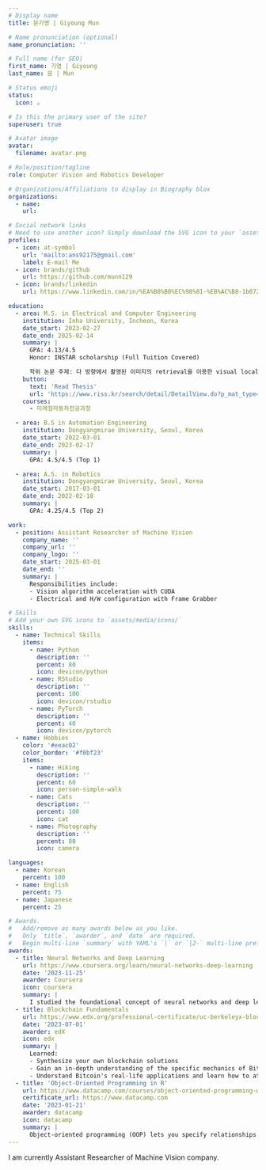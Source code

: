 ```yaml
---
# Display name
title: 문기영 | Giyoung Mun

# Name pronunciation (optional)
name_pronunciation: ''

# Full name (for SEO)
first_name: 기영 | Giyoung
last_name: 문 | Mun

# Status emoji
status:
  icon: ☕️

# Is this the primary user of the site?
superuser: true

# Avatar image
avatar:
  filename: avatar.png

# Role/position/tagline
role: Computer Vision and Robotics Developer

# Organizations/Affiliations to display in Biography blox
organizations:
  - name: 
    url: 

# Social network links
# Need to use another icon? Simply download the SVG icon to your `assets/media/icons/` folder.
profiles:
  - icon: at-symbol
    url: 'mailto:ans92175@gmail.com'
    label: E-mail Me
  - icon: brands/github
    url: https://github.com/munn129
  - icon: brands/linkedin
    url: https://www.linkedin.com/in/%EA%B8%B0%EC%98%81-%EB%AC%B8-1b0726194/

education:
  - area: M.S. in Electrical and Computer Engineering
    institution: Inha University, Incheon, Korea
    date_start: 2023-02-27
    date_end: 2025-02-14
    summary: |
      GPA: 4.13/4.5  
      Honor: INSTAR scholarship (Full Tuition Covered)

      학위 논문 주제: 다 방향에서 촬영된 이미지의 retrieval을 이용한 visual localization
    button:
      text: 'Read Thesis'
      url: 'https://www.riss.kr/search/detail/DetailView.do?p_mat_type=be54d9b8bc7cdb09&control_no=d2bf29d7ce6b45b3ffe0bdc3ef48d419&keyword=%EB%AC%B8%EA%B8%B0%EC%98%81'
    courses:
      - 미래형자동차전공과정

  - area: B.S in Automation Engineering
    institution: Dongyangmirae University, Seoul, Korea
    date_start: 2022-03-01
    date_end: 2023-02-17
    summary: |
      GPA: 4.5/4.5 (Top 1)

  - area: A.S. in Robotics
    institution: Dongyangmirae University, Seoul, Korea
    date_start: 2017-03-01
    date_end: 2022-02-18
    summary: |
      GPA: 4.25/4.5 (Top 2)

work:
  - position: Assistant Researcher of Machine Vision
    company_name: ''
    company_url: ''
    company_logo: ''
    date_start: 2025-03-01
    date_end: ''
    summary: |
      Responsibilities include:
      - Vision algorithm acceleration with CUDA
      - Electrical and H/W configuration with Frame Grabber

# Skills
# Add your own SVG icons to `assets/media/icons/`
skills:
  - name: Technical Skills
    items:
      - name: Python
        description: ''
        percent: 80
        icon: devicon/python
      - name: RStudio
        description: ''
        percent: 100
        icon: devicon/rstudio
      - name: PyTorch
        description: ''
        percent: 40
        icon: devicon/pytorch
  - name: Hobbies
    color: '#eeac02'
    color_border: '#f0bf23'
    items:
      - name: Hiking
        description: ''
        percent: 60
        icon: person-simple-walk
      - name: Cats
        description: ''
        percent: 100
        icon: cat
      - name: Photography
        description: ''
        percent: 80
        icon: camera

languages:
  - name: Korean
    percent: 100
  - name: English
    percent: 75
  - name: Japanese
    percent: 25

# Awards.
#   Add/remove as many awards below as you like.
#   Only `title`, `awarder`, and `date` are required.
#   Begin multi-line `summary` with YAML's `|` or `|2-` multi-line prefix and indent 2 spaces below.
awards:
  - title: Neural Networks and Deep Learning
    url: https://www.coursera.org/learn/neural-networks-deep-learning
    date: '2023-11-25'
    awarder: Coursera
    icon: coursera
    summary: |
      I studied the foundational concept of neural networks and deep learning. By the end, I was familiar with the significant technological trends driving the rise of deep learning; build, train, and apply fully connected deep neural networks; implement efficient (vectorized) neural networks; identify key parameters in a neural network's architecture; and apply deep learning to your own applications.
  - title: Blockchain Fundamentals
    url: https://www.edx.org/professional-certificate/uc-berkeleyx-blockchain-fundamentals
    date: '2023-07-01'
    awarder: edX
    icon: edx
    summary: |
      Learned:
      - Synthesize your own blockchain solutions
      - Gain an in-depth understanding of the specific mechanics of Bitcoin
      - Understand Bitcoin's real-life applications and learn how to attack and destroy Bitcoin, Ethereum, smart contracts and Dapps, and alternatives to Bitcoin's Proof-of-Work consensus algorithm
  - title: 'Object-Oriented Programming in R'
    url: https://www.datacamp.com/courses/object-oriented-programming-with-s3-and-r6-in-r
    certificate_url: https://www.datacamp.com
    date: '2023-01-21'
    awarder: datacamp
    icon: datacamp
    summary: |
      Object-oriented programming (OOP) lets you specify relationships between functions and the objects that they can act on, helping you manage complexity in your code. This is an intermediate level course, providing an introduction to OOP, using the S3 and R6 systems. S3 is a great day-to-day R programming tool that simplifies some of the functions that you write. R6 is especially useful for industry-specific analyses, working with web APIs, and building GUIs.
---
```


I am currently Assistant Researcher of Machine Vision company.
